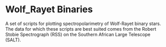 # Wolf_Rayet Binaries
A set of scripts for plotting spectropolarimetry of Wolf-Rayet binary stars. The data for which these scripts are best suited comes from the Robert Stobie Spectrograph (RSS) on the Southern African Large Telescope (SALT). 
